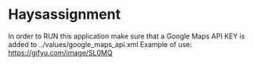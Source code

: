 # Haysassignment
In order to RUN this application make sure that a Google Maps API KEY is added to ../values/google_maps_api.xml 
Example of use: https://gifyu.com/image/SL0MQ
